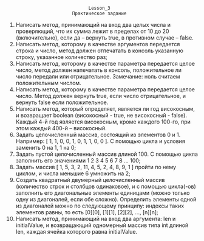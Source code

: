                                   Lesson_3
                            Практическое задание

1. Написать метод, принимающий на вход два целых числа и проверяющий, что их сумма лежит в пределах от 10 до 20
(включительно), если да – вернуть true, в противном случае – false.
2. Написать метод, которому в качестве аргументов передается строка и число, метод должен отпечатать в консоль указанную строку, указанное количество раз;
3. Написать метод, которому в качестве параметра передается целое число, метод должен напечатать в консоль,
положительное ли число передали или отрицательное. Замечание: ноль считаем положительным числом.
4. Написать метод, которому в качестве параметра передается целое число. Метод должен вернуть true, если число отрицательное, и вернуть false если положительное.
5. Написать метод, который определяет, является ли год високосным, и возвращает boolean (високосный - true, не
високосный - false). Каждый 4-й год является високосным, кроме каждого 100-го, при этом каждый 400-й – високосный.
6. Задать целочисленный массив, состоящий из элементов 0 и 1. Например: [ 1, 1, 0, 0, 1, 0, 1, 1, 0, 0 ]. С помощью цикла и
условия заменить 0 на 1, 1 на 0;
7. Задать пустой целочисленный массив длиной 100. С помощью цикла заполнить его значениями 1 2 3 4 5 6 7 8 ... 100;
8. Задать массив [ 1, 5, 3, 2, 11, 4, 5, 2, 4, 8, 9, 1 ] пройти по нему циклом, и числа меньшие 6 умножить на 2;
9. Создать квадратный двумерный целочисленный массив (количество строк и столбцов одинаковое), и с помощью
цикла(-ов) заполнить его диагональные элементы единицами (можно только одну из диагоналей, если обе сложно).
Определить элементы одной из диагоналей можно по следующему принципу: индексы таких элементов равны, то
есть [0][0], [1][1], [2][2], ..., [n][n];
10. Написать метод, принимающий на вход два аргумента: len и initialValue, и возвращающий одномерный массив типа int
длиной len, каждая ячейка которого равна initialValue.
